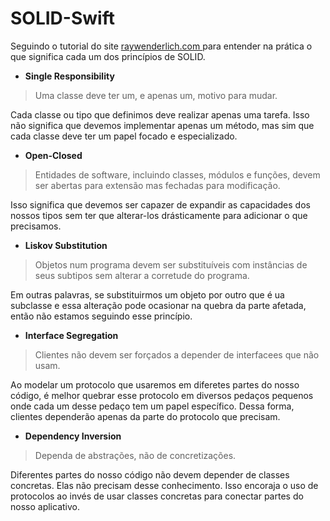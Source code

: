 # SOLID-Swift

Seguindo o tutorial do site [raywenderlich.com ](https://www.raywenderlich.com/21503974-solid-principles-for-ios-apps) para entender na prática o que significa cada um dos princípios de SOLID.

- **Single Responsibility**
> Uma classe deve ter um, e apenas um, motivo para mudar.

Cada classe ou tipo que definimos deve realizar apenas uma tarefa. Isso não significa que devemos implementar apenas um método, mas sim que cada classe deve ter um papel focado e especializado.


- **Open-Closed**
> Entidades de software, incluindo classes, módulos e funções, devem ser abertas para extensão mas fechadas para modificação.

Isso significa que devemos ser capazer de expandir as capacidades dos nossos tipos sem ter que alterar-los drásticamente para adicionar o que precisamos.


- **Liskov Substitution**
> Objetos num programa devem ser substituíveis com instâncias de seus subtipos sem alterar a corretude do programa.

Em outras palavras, se substituirmos um objeto por outro que é ua subclasse e essa alteração pode ocasionar na quebra da parte afetada, então não estamos seguindo esse princípio.

- **Interface Segregation**
> Clientes não devem ser forçados a depender de interfacees que não usam.

Ao modelar um protocolo que usaremos em diferetes partes do nosso código, é melhor quebrar esse protocolo em diversos pedaços pequenos onde cada um desse pedaço tem um papel específico. Dessa forma, clientes dependerão apenas da parte do protocolo que precisam.

- **Dependency Inversion**
> Dependa de abstrações, não de concretizações.

Diferentes partes do nosso código não devem depender de classes concretas. Elas não precisam desse conhecimento. Isso encoraja o uso de protocolos ao invés de usar classes concretas para conectar partes do nosso aplicativo.
